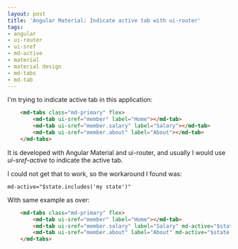```yaml
---
layout: post
title: 'Angular Material: Indicate active tab with ui-router'
tags: 
- angular
- ui-router
- ui-sref
- md-active
- material
- material design
- md-tabs
- md-tab
---
```


I'm trying to indicate active tab in this application:
```html
    <md-tabs class="md-primary" flex>
        <md-tab ui-sref="member" label="Home"></md-tab>
        <md-tab ui-sref="member.salary" label="Salary"></md-tab>
        <md-tab ui-sref="member.about" label="About"></md-tab>
    </md-tabs>
```
It is developed with Angular Material and ui-router,  and usually I would use 
*ui-sref-active* to indicate the active tab.

I could not get that to work, so the workaround I found was:

    md-active="$state.includes('my state')"


 With same example as over:

```html
    <md-tabs class="md-primary" flex>
        <md-tab ui-sref="member" label="Home"></md-tab>
        <md-tab ui-sref="member.salary" label="Salary" md-active="$state.includes('member.salary')"></md-tab>
        <md-tab ui-sref="member.about" label="About" md-active="$state.includes('member.about')"></md-tab>
    </md-tabs>
``` 
